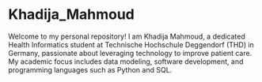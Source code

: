 # Khadija_Mahmoud
Welcome to my personal repository! I am Khadija Mahmoud, a dedicated Health Informatics student at Technische Hochschule Deggendorf (THD) in Germany, passionate about leveraging technology to improve patient care. My academic focus includes data modeling, software development, and programming languages such as Python and SQL.
